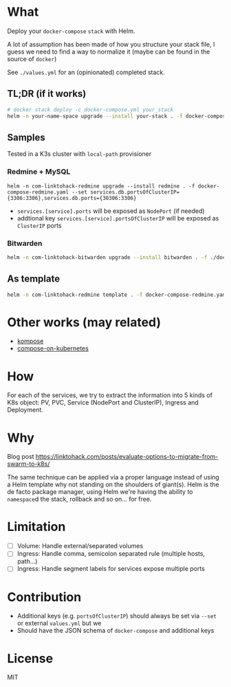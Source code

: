 # What
Deploy your `docker-compose` `stack` with Helm.

A lot of assumption has been made of how you structure your stack file, I guess we need to find a way to normalize it (maybe can be found in the source of `docker`)

See `./values.yml` for an (opinionated) completed stack.

## TL;DR (if it works)
```bash
# docker stack deploy -c docker-compose.yml your_stack
helm -n your-name-space upgrade --install your-stack . -f docker-compose.yml
```

## Samples
Tested in a K3s cluster with `local-path` provisioner

### Redmine + MySQL
```
helm -n com-linktohack-redmine upgrade --install redmine . -f docker-compose-redmine.yaml --set services.db.portsOfClusterIP={3306:3306},services.db.ports={30306:3306}
```

- `services.[service].ports` will be exposed as `NodePort` (if needed)
- addtional key `services.[service].portsOfClusterIP` will be exposed as `ClusterIP` ports

### Bitwarden
```bash
helm -n com-linktohack-bitwarden upgrade --install bitwarden . -f ./docker-compose-bitwarden.yaml
```

## As template
```bash
helm -n com-linktohack-redmine template . -f docker-compose-redmine.yaml --set services.db.portsOfClusterIP={3306:3306},services.db.ports={30306:3306} > stack1.yml
```

# Other works (may related)
- [kompose](https://github.com/kubernetes/kompose)
- [compose-on-kubernetes](https://github.com/docker/compose-on-kubernetes)

# How
For each of the services, we try to extract the information into 5 kinds of K8s object: PV, PVC, Service (NodePort and ClusterIP), Ingress and Deployment.

# Why
Blog post https://linktohack.com/posts/evaluate-options-to-migrate-from-swarm-to-k8s/

The same technique can be applied via a proper language instead of using a Helm template why not standing on the shoulders of giant(s). Helm is the de facto package manager, using Helm we're having the ability to `namespace`d the stack, rollback and so on... for free.

# Limitation
- [ ] Volume: Handle external/separated volumes
- [ ] Ingress: Handle comma, semicolon separated rule (multiple hosts, path...)
- [ ] Ingress: Handle segment labels for services expose multiple ports

# Contribution
- Additional keys (e.g. `portsOfClusterIP`) should always be set via `--set` or external `values.yml` but we
- Should have the JSON schema of `docker-compose` and additional keys

# License
MIT